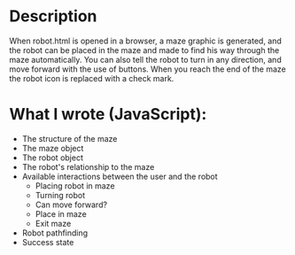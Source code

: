 # Description
When robot.html is opened in a browser, a maze graphic is generated, and the robot can be placed in the maze and made to find his way through the maze automatically. You can also tell the robot to turn in any direction, and move forward with the use of buttons. When you reach the end of the maze the robot icon is replaced with a check mark.


# What I wrote (JavaScript):
- The structure of the maze
- The maze object
- The robot object
- The robot's relationship to the maze
- Available interactions between the user and the robot
  - Placing robot in maze
  - Turning robot
  - Can move forward?
  - Place in maze
  - Exit maze
- Robot pathfinding
- Success state
